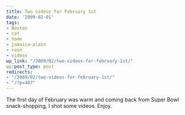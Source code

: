 ```yaml
---
title: Two videos for February 1st
date: '2009-02-01'
tags:
- Boston
- cat
- home
- jamaica-plain
- rain
- videos
wp_link: "/2009/02/two-videos-for-february-1st/"
wp:post_type: post
redirects:
- "/2009/02/two-videos-for-february-1st/"
- "/?p=407"
---
```


The first day of February was warm and coming back from Super Bowl snack-shopping, I shot some videos. Enjoy.

